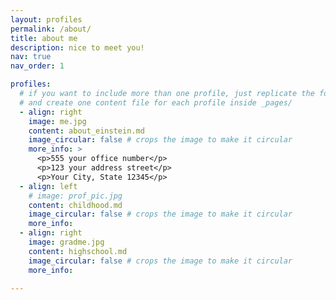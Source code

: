```yaml
---
layout: profiles
permalink: /about/
title: about me
description: nice to meet you!
nav: true
nav_order: 1

profiles:
  # if you want to include more than one profile, just replicate the following block
  # and create one content file for each profile inside _pages/
  - align: right
    image: me.jpg
    content: about_einstein.md
    image_circular: false # crops the image to make it circular
    more_info: >
      <p>555 your office number</p>
      <p>123 your address street</p>
      <p>Your City, State 12345</p>
  - align: left
    # image: prof_pic.jpg
    content: childhood.md
    image_circular: false # crops the image to make it circular
    more_info:  
  - align: right
    image: gradme.jpg
    content: highschool.md
    image_circular: false # crops the image to make it circular
    more_info: 
      
---
```

